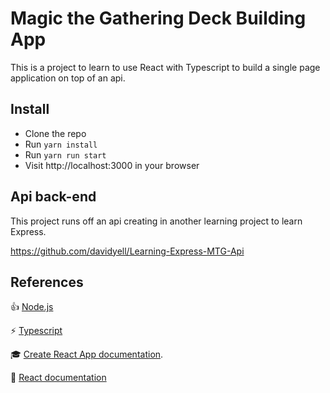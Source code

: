 # Magic the Gathering Deck Building App

This is a project to learn to use React with Typescript to build a single page application on top of an api.

## Install

* Clone the repo
* Run `yarn install`
* Run `yarn run start`
* Visit http://localhost:3000 in your browser

## Api back-end

This project runs off an api creating in another learning project to learn Express.

https://github.com/davidyell/Learning-Express-MTG-Api

## References

:thumbsup: [Node.js](https://nodejs.org/en/about/)

:zap: [Typescript](https://www.typescriptlang.org/)  

:mortar_board: [Create React App documentation](https://facebook.github.io/create-react-app/docs/getting-started).

:partying_face: [React documentation](https://reactjs.org/)
